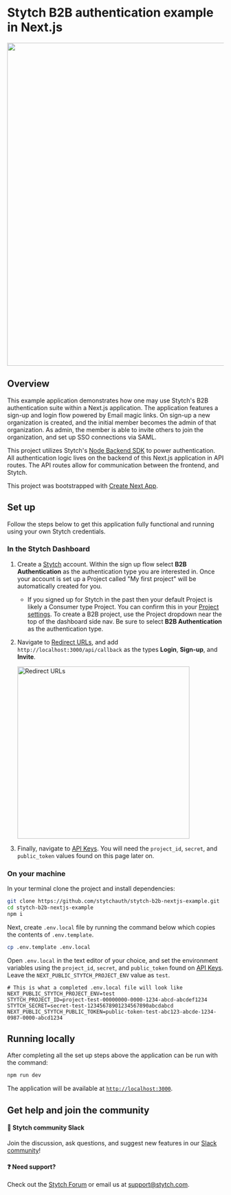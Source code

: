 # Stytch B2B authentication example in Next.js

<p align="center">
  <img src="https://user-images.githubusercontent.com/100632220/220425771-fa0a92ed-3088-4ef4-8bdd-7f771bbb16bc.png" width="750">
</p>

## Overview

This example application demonstrates how one may use Stytch's B2B authentication suite within a Next.js application. The application features a sign-up and login flow powered by Email magic links. On sign-up a new organization is created, and the initial member becomes the admin of that organization. As admin, the member is able to invite others to join the organization, and set up SSO connections via SAML.

This project utilizes Stytch's [Node Backend SDK](https://www.npmjs.com/package/stytch) to power authentication. All authentication logic lives on the backend of this Next.js application in API routes. The API routes allow for communication between the frontend, and Stytch.

This project was bootstrapped with [Create Next App](https://nextjs.org/docs/api-reference/create-next-app).

## Set up

Follow the steps below to get this application fully functional and running using your own Stytch credentials.

### In the Stytch Dashboard

1. Create a [Stytch](https://stytch.com/) account. Within the sign up flow select **B2B Authentication** as the authentication type you are interested in. Once your account is set up a Project called "My first project" will be automatically created for you.

   - If you signed up for Stytch in the past then your default Project is likely a Consumer type Project. You can confirm this in your [Project settings](https://stytch.com/dashboard/project-settings). To create a B2B project, use the Project dropdown near the top of the dashboard side nav. Be sure to select **B2B Authentication** as the authentication type.

2. Navigate to [Redirect URLs](https://stytch.com/dashboard/redirect-urls), and add `http://localhost:3000/api/callback` as the types **Login**, **Sign-up**, and **Invite**.

   <img width="400" alt="Redirect URLs" src="https://user-images.githubusercontent.com/100632220/220420098-84c78ca3-4e71-46b5-90f1-25afbb571ce2.png">

3. Finally, navigate to [API Keys](https://stytch.com/dashboard/api-keys). You will need the `project_id`, `secret`, and `public_token` values found on this page later on.

### On your machine

In your terminal clone the project and install dependencies:

```bash
git clone https://github.com/stytchauth/stytch-b2b-nextjs-example.git
cd stytch-b2b-nextjs-example
npm i
```

Next, create `.env.local` file by running the command below which copies the contents of `.env.template`.

```bash
cp .env.template .env.local
```

Open `.env.local` in the text editor of your choice, and set the environment variables using the `project_id`, `secret`, and `public_token` found on [API Keys](https://stytch.com/dashboard/api-keys). Leave the `NEXT_PUBLIC_STYTCH_PROJECT_ENV` value as `test`.

```
# This is what a completed .env.local file will look like
NEXT_PUBLIC_STYTCH_PROJECT_ENV=test
STYTCH_PROJECT_ID=project-test-00000000-0000-1234-abcd-abcdef1234
STYTCH_SECRET=secret-test-12345678901234567890abcdabcd
NEXT_PUBLIC_STYTCH_PUBLIC_TOKEN=public-token-test-abc123-abcde-1234-0987-0000-abcd1234
```

## Running locally

After completing all the set up steps above the application can be run with the command:

```bash
npm run dev
```

The application will be available at [`http://localhost:3000`](http://localhost:3000).

## Get help and join the community

#### :speech_balloon: Stytch community Slack

Join the discussion, ask questions, and suggest new features in our [Slack community](https://join.slack.com/t/stytch/shared_invite/zt-nil4wo92-jApJ9Cl32cJbEd9esKkvyg)!

#### :question: Need support?

Check out the [Stytch Forum](https://forum.stytch.com/) or email us at [support@stytch.com](mailto:support@stytch.com).
